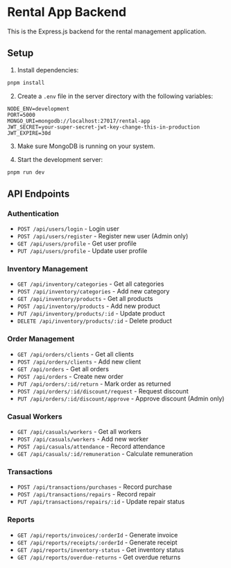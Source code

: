 # Rental App Backend

This is the Express.js backend for the rental management application.

## Setup

1. Install dependencies:
```bash
pnpm install
```

2. Create a `.env` file in the server directory with the following variables:
```
NODE_ENV=development
PORT=5000
MONGO_URI=mongodb://localhost:27017/rental-app
JWT_SECRET=your-super-secret-jwt-key-change-this-in-production
JWT_EXPIRE=30d
```

3. Make sure MongoDB is running on your system.

4. Start the development server:
```bash
pnpm run dev
```

## API Endpoints

### Authentication
- `POST /api/users/login` - Login user
- `POST /api/users/register` - Register new user (Admin only)
- `GET /api/users/profile` - Get user profile
- `PUT /api/users/profile` - Update user profile

### Inventory Management
- `GET /api/inventory/categories` - Get all categories
- `POST /api/inventory/categories` - Add new category
- `GET /api/inventory/products` - Get all products
- `POST /api/inventory/products` - Add new product
- `PUT /api/inventory/products/:id` - Update product
- `DELETE /api/inventory/products/:id` - Delete product

### Order Management
- `GET /api/orders/clients` - Get all clients
- `POST /api/orders/clients` - Add new client
- `GET /api/orders` - Get all orders
- `POST /api/orders` - Create new order
- `PUT /api/orders/:id/return` - Mark order as returned
- `POST /api/orders/:id/discount/request` - Request discount
- `PUT /api/orders/:id/discount/approve` - Approve discount (Admin only)

### Casual Workers
- `GET /api/casuals/workers` - Get all workers
- `POST /api/casuals/workers` - Add new worker
- `POST /api/casuals/attendance` - Record attendance
- `GET /api/casuals/:id/remuneration` - Calculate remuneration

### Transactions
- `POST /api/transactions/purchases` - Record purchase
- `POST /api/transactions/repairs` - Record repair
- `PUT /api/transactions/repairs/:id` - Update repair status

### Reports
- `GET /api/reports/invoices/:orderId` - Generate invoice
- `GET /api/reports/receipts/:orderId` - Generate receipt
- `GET /api/reports/inventory-status` - Get inventory status
- `GET /api/reports/overdue-returns` - Get overdue returns 